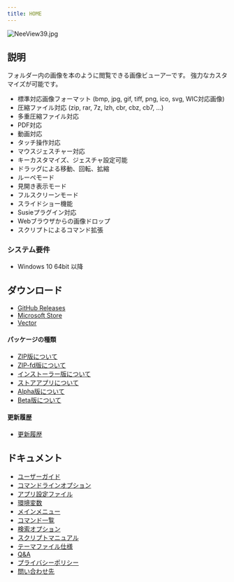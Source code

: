 ```yaml
---
title: HOME
---
```


![NeeView39.jpg](../assets/images/NeeView42.ja-jp.jpg)

<!-- section: overview -->

## 説明

  フォルダー内の画像を本のように閲覧できる画像ビューアーです。
  強力なカスタマイズが可能です。

  * 標準対応画像フォーマット (bmp, jpg, gif, tiff, png, ico, svg, WIC対応画像)
  * 圧縮ファイル対応 (zip, rar, 7z, lzh, cbr, cbz, cb7, ...)
  * 多重圧縮ファイル対応
  * PDF対応
  * 動画対応
  * タッチ操作対応
  * マウスジェスチャー対応
  * キーカスタマイズ、ジェスチャ設定可能
  * ドラッグによる移動、回転、拡縮
  * ルーペモード
  * 見開き表示モード
  * フルスクリーンモード
  * スライドショー機能
  * Susieプラグイン対応
  * Webブラウザからの画像ドロップ
  * スクリプトによるコマンド拡張

### システム要件

  * Windows 10 64bit 以降

<!-- end_section: overview -->

## ダウンロード

- [GitHub Releases](https://github.com/neelabo/NeeView/releases)
- [Microsoft Store](https://www.microsoft.com/store/apps/9p24z53hc1jr)
- [Vector](https://www.vector.co.jp/soft/winnt/art/se512262.html)

#### パッケージの種類

* [ZIP版について](package-zip.md)
* [ZIP-fd版について](package-zip-fd.md)
* [インストーラー版について](package-installer.md)
* [ストアアプリについて](package-storeapp.md)
* [Alpha版について](package-alpha.md)
* [Beta版について](package-beta.md)

#### 更新履歴

* [更新履歴](changelog.md)

## ドキュメント

* [ユーザーガイド](userguide.md)
* [コマンドラインオプション](commandline-options.md)
* [アプリ設定ファイル](appsettings.md)
* [環境変数](environment-value.md)
* [メインメニュー](main-menu.html)
* [コマンド一覧](command-list.html)
* [検索オプション](search-options.html)
* [スクリプトマニュアル](script-manual.html)
* [テーマファイル仕様](theme.md)
* [Q&A](question-and-answer.md)
* [プライバシーポリシー](privacy-policy.md)
* [問い合わせ先](contact.md)
